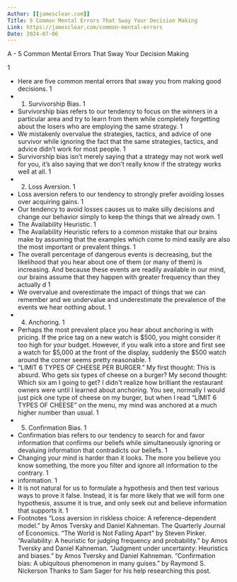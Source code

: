 ```yaml
---
Author: [[jamesclear.com]]
Title: 5 Common Mental Errors That Sway Your Decision Making
Link: https://jamesclear.com/common-mental-errors
Date: 2024-07-06
---
```

A - 5 Common Mental Errors That Sway Your Decision Making

1
- Here are five common mental errors that sway you from making good decisions.
1
- 1. Survivorship Bias.
1
- Survivorship bias refers to our tendency to focus on the winners in a particular area and try to learn from them while completely forgetting about the losers who are employing the same strategy.
1
- We mistakenly overvalue the strategies, tactics, and advice of one survivor while ignoring the fact that the same strategies, tactics, and advice didn’t work for most people.
1
- Survivorship bias isn’t merely saying that a strategy may not work well for you, it’s also saying that we don’t really know if the strategy works well at all.
1
- 2. Loss Aversion.
1
- Loss aversion refers to our tendency to strongly prefer avoiding losses over acquiring gains.
1
- Our tendency to avoid losses causes us to make silly decisions and change our behavior simply to keep the things that we already own.
1
- The Availability Heuristic.
1
- The Availability Heuristic refers to a common mistake that our brains make by assuming that the examples which come to mind easily are also the most important or prevalent things.
1
- The overall percentage of dangerous events is decreasing, but the likelihood that you hear about one of them (or many of them) is increasing. And because these events are readily available in our mind, our brains assume that they happen with greater frequency than they actually d
1
- We overvalue and overestimate the impact of things that we can remember and we undervalue and underestimate the prevalence of the events we hear nothing about.
1
- 4. Anchoring.
1
- Perhaps the most prevalent place you hear about anchoring is with pricing. If the price tag on a new watch is $500, you might consider it too high for your budget. However, if you walk into a store and first see a watch for $5,000 at the front of the display, suddenly the $500 watch around the corner seems pretty reasonable.
1
- “LIMIT 6 TYPES OF CHEESE PER BURGER.”
  My first thought: This is absurd. Who gets six types of cheese on a burger?
  My second thought: Which six am I going to get?
  I didn't realize how brilliant the restaurant owners were until I learned about anchoring. You see, normally I would just pick one type of cheese on my burger, but when I read “LIMIT 6 TYPES OF CHEESE” on the menu, my mind was anchored at a much higher number than usual.
1
- 5. Confirmation Bias.
1
- Confirmation bias refers to our tendency to search for and favor information that confirms our beliefs while simultaneously ignoring or devaluing information that contradicts our beliefs.
1
- Changing your mind is harder than it looks. The more you believe you know something, the more you filter and ignore all information to the contrary.
1
- information.
1
- It is not natural for us to formulate a hypothesis and then test various ways to prove it false. Instead, it is far more likely that we will form one hypothesis, assume it is true, and only seek out and believe information that supports it.
1
- Footnotes
  “Loss aversion in riskless choice: A reference-dependent model.” by Amos Tversky and Daniel Kahneman. The Quarterly Journal of Economics.
  “The World is Not Falling Apart” by Steven Pinker.
  “Availability: A heuristic for judging frequency and probability.” by Amos Tversky and Daniel Kahneman.
  “Judgment under uncertainty: Heuristics and biases.” by Amos Tversky and Daniel Kahneman.
  “Confirmation bias: A ubiquitous phenomenon in many guises.” by Raymond S. Nickerson
  Thanks to Sam Sager for his help researching this post.
